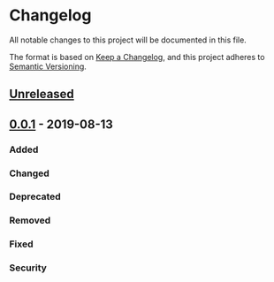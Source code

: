 # Changelog
All notable changes to this project will be documented in this file.

The format is based on [Keep a Changelog](https://keepachangelog.com/en/1.0.0/),
and this project adheres to [Semantic Versioning](https://semver.org/spec/v2.0.0.html).

## [Unreleased]

## [0.0.1] - 2019-08-13
### Added

### Changed

### Deprecated

### Removed

### Fixed

### Security

<!-- These autogenerated by "version-changelog" npm module -->
[Unreleased]: https://github.com/ColdFire87/serverless-ssm-publish/compare/v0.0.1...HEAD
[0.0.1]: https://github.com/ColdFire87/serverless-ssm-publish/releases/tag/v0.0.1
